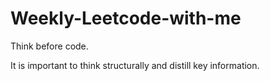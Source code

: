 # Weekly-Leetcode-with-me

Think before code.

It is important to think structurally and distill key information.


